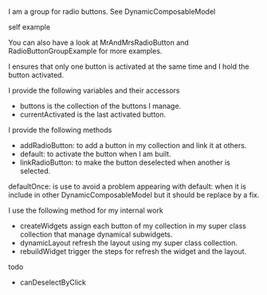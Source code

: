 I am a group for radio buttons.See DynamicComposableModelself exampleYou can also have a look at MrAndMrsRadioButton and RadioButtonGroupExample for more examples.I ensures that only one button is activated at the same time and I hold the button activated.I provide the following variables and their accessors- buttons is the collection of the buttons I manage.- currentActivated is the last activated button.I provide the following methods- addRadioButton: to add a button in my collection and link it at others.- default: to activate the button when I am built.- linkRadioButton: to make the button deselected when another is selected.defaultOnce: is use to avoid a problem appearing with default: when it is include in other DynamicComposableModel but it should be replace by a fix.I use the following method for my internal work- createWidgets assign each button of my collection in my super class collection that manage dynamical subwidgets.- dynamicLayout refresh the layout using my super class collection.- rebuildWidget trigger the steps for refresh the widget and the layout.todo- canDeselectByClick